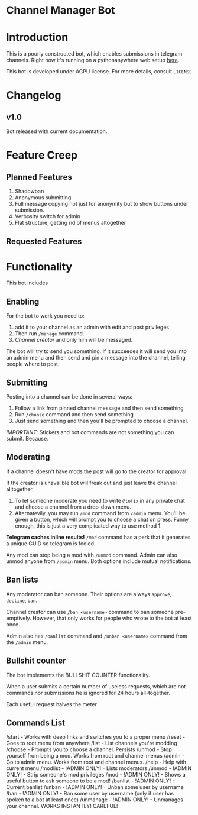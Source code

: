 # Channel Manager Bot
# Introduction
This is a poorly constructed bot, which enables submissions in telegram channels.
Right now it's running on a pythonanywhere web setup [here](http://t.me/@tofix).

This bot is developed under AGPU license. For more details, consult `LICENSE`


# Changelog
## v1.0
Bot released with current documentation.

# Feature Creep
## Planned Features
1) Shadowban
2) Anonymous submitting
3) Full message copying not just for anonymity but to show buttons under submission.
4) Verbosity switch for admin
5) Flat structure, getting rid of menus altogether

## Requested Features

# Functionality
This bot includes
## Enabling
For the bot to work you need to:
 1) add it to your channel as an admin with edit and post privileges
 2) Then run `/manage` command.
 3) _Channel creator_ and only him will be messaged.

 The bot will try to send you something.
 If it succeedes it will send you into an admin menu and then send and pin a message into the channel, telling people
 where to post.
## Submitting
Posting into a channel can be done in several ways:
1) Follow a link from pinned channel message and then send something
2) Run `/choose` command and then send something
3) Just send something and then you'll be prompted to choose a channel.

_*IMPORTANT*_: Stickers and bot commands are not something you can submit. Because.

## Moderating
If a channel doesn't have mods the post will go to the creator for approval.

If the creator is unavailble bot will freak out and just leave the channel alltogether.

1) To let someone moderate you need to write `@tofix` in any private chat and choose a channel from a drop-down menu.
2) Alternatevily, you may run `/mod` command from `/admin` menu.
You'll be given a button, which will prompt you to choose a chat on press.
Funny enough, this is just a very complicated way to use method 1.

**Telegram caches inline results!** `/mod` command has a perk that it generates a unique GUID so telegram is fooled.

Any mod can stop being a mod with `/unmod` command. Admin can also unmod anyone from `/admin` menu.
Both options include mutual notifications.

## Ban lists
Any moderator can ban someone. Their options are always `approve`, `decline`, `ban`.

Channel creator can use `/ban <username>` command to ban someone pre-emptively. However, that only works for people who wrote to the bot at least once.

Admin also has `/banlist` command and `/unban <username>` command from the `/admin` menu.

## Bullshit counter
The bot implements the BULLSHIT COUNTER functionality.

When a user submits a certain number of useless requests, which are not commands nor submissions he is ignored for 24 hours all-together.

Each useful request halves the meter

## Commands List
/start - Works with deep links and switches you to a proper menu
/reset - Goes to root menu from anywhere
/list - List channels you're modding
/choose - Prompts you to choose a channel. Persists
/unmod - Stop yourself from being a mod. Works from root and channel menus
/admin - Go to admin menu. Works from root and channel menus.
/help - Help with current menu
/modlist - !ADMIN ONLY! - Lists moderators
/unmod  - !ADMIN ONLY! - Strip someone's mod privileges
/mod - !ADMIN ONLY! - Shows a useful button to ask someone to be a mod!
/banlist - !ADMIN ONLY! - Current banlist
/unban <username> - !ADMIN ONLY! - Unban some user by username
/ban <username> - !ADMIN ONLY! - Ban some user by username (only if user has spoken to a bot at least once)
/unmanage - !ADMIN ONLY! - Unmanages your channel. WORKS INSTANTLY! CAREFUL!